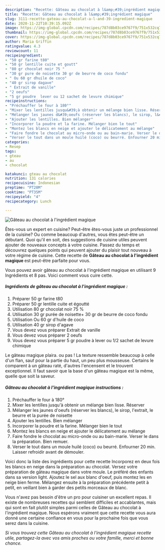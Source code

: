 ```yaml
---
description: "Recette: Gâteau au chocolat à l&amp;#39;ingrédient magique"
title: "Recette: Gâteau au chocolat à l&amp;#39;ingrédient magique"
slug: 3111-recette-gateau-au-chocolat-a-l-and-39-ingredient-magique
date: 2020-11-22T10:39:15.092Z
image: https://img-global.cpcdn.com/recipes/787d8b03ce9767f9/751x532cq70/gateau-au-chocolat-a-lingredient-magique-photo-principale-de-la-recette.jpg
thumbnail: https://img-global.cpcdn.com/recipes/787d8b03ce9767f9/751x532cq70/gateau-au-chocolat-a-lingredient-magique-photo-principale-de-la-recette.jpg
cover: https://img-global.cpcdn.com/recipes/787d8b03ce9767f9/751x532cq70/gateau-au-chocolat-a-lingredient-magique-photo-principale-de-la-recette.jpg
author: Maria Griffin
ratingvalue: 4.3
reviewcount: 11
recipeingredient:
- "50 gr farine t80"
- "50 gr lentille cuite et goutt"
- "80 gr chocolat noir 75 "
- "30 gr pure de noisette 30 gr de beurre de coco fondu"
- " Ou 60 gr dhuile de coco"
- "40 gr sirop dagave"
- " Extrait de vanille"
- "2 oeufs"
- "5 gr poudre  lever ou 12 sachet de levure chimique"
recipeinstructions:
- "Préchauffer le four à 180°"
- "Mixer les lentilles jusqu&#39;à obtenir un mélange bien lisse. Réserver"
- "Mélanger les jaunes d&#39;oeufs (réserver les blancs), le sirop, l&#39;extrait, le beurre et la purée de noisette"
- "Ajouter les lentilles. Bien mélanger"
- "Incorporer la poudre et la farine. Mélanger bien le tout"
- "Montez les blancs en neige et ajouter le délicatement au mélange"
- "Faire fondre le chocolat au micro-onde ou au bain-marie. Verser le dans la préparation. Bien remuer."
- "Verser le tout dans un moule huilé (coco) ou beurré. Enfourner 20 min. Laisser refroidir avant de démouler."
categories:
- Resep
tags:
- gteau
- au
- chocolat

katakunci: gteau au chocolat 
nutrition: 131 calories
recipecuisine: Indonesian
preptime: "PT20M"
cooktime: "PT35M"
recipeyield: "4"
recipecategory: Lunch

---
```



![Gâteau au chocolat à l&#39;ingrédient magique](https://img-global.cpcdn.com/recipes/787d8b03ce9767f9/751x532cq70/gateau-au-chocolat-a-lingredient-magique-photo-principale-de-la-recette.jpg)

Êtes-vous un expert en cuisine? Peut-être êtes-vous juste un professionnel de la cuisine? Ou comme beaucoup d'autres, vous êtes peut-être un débutant. Quoi qu'il en soit, des suggestions de cuisine utiles peuvent ajouter de nouveaux concepts à votre cuisine. Passez du temps et découvrez quelques points qui peuvent ajouter du plaisir tout nouveau à votre régime de cuisine. Cette recette de <strong> Gâteau au chocolat à l&#39;ingrédient magique </strong> est peut-être parfaite pour vous.

<!--inarticleads1-->

Vous pouvez avoir gâteau au chocolat à l&#39;ingrédient magique en utilisant 9 Ingrédients et 8 pas. Voici comment vous cuire cette.

##### Ingrédients de gâteau au chocolat à l&#39;ingrédient magique :

1. Préparer 50 gr farine t80
1. Préparer 50 gr lentille cuite et égoutté
1. Utilisation 80 gr chocolat noir 75 %
1. Utilisation 30 gr purée de noisette+ 30 gr de beurre de coco fondu
1. Utilisation  Ou 60 gr d&#39;huile de coco
1. Utilisation 40 gr sirop d&#39;agave
1. Vous devez vous préparer  Extrait de vanille
1. Vous devez vous préparer 2 oeufs
1. Vous devez vous préparer 5 gr poudre à lever ou 1/2 sachet de levure chimique


Le gâteau magique plaira. ou pas ! La texture ressemble beaucoup à celle d&#39;un flan, sauf pour la partie du haut, un peu plus mousseuse. Certains le comparent à un gâteau raté, d&#39;autres l&#39;encensent et le trouvent exceptionnel. Il faut savoir que la base d&#39;un gâteau magique est la même, quelle que soit la saveur. 

<!--inarticleads2-->

##### Gâteau au chocolat à l&#39;ingrédient magique instructions :

1. Préchauffer le four à 180°
1. Mixer les lentilles jusqu&#39;à obtenir un mélange bien lisse. Réserver
1. Mélanger les jaunes d&#39;oeufs (réserver les blancs), le sirop, l&#39;extrait, le beurre et la purée de noisette
1. Ajouter les lentilles. Bien mélanger
1. Incorporer la poudre et la farine. Mélanger bien le tout
1. Montez les blancs en neige et ajouter le délicatement au mélange
1. Faire fondre le chocolat au micro-onde ou au bain-marie. Verser le dans la préparation. Bien remuer.
1. Verser le tout dans un moule huilé (coco) ou beurré. Enfourner 20 min. Laisser refroidir avant de démouler.


Voici donc la liste des ingrédients pour cette recette Incorporez en deux fois les blancs en neige dans la préparation au chocolat. Versez votre préparation de gâteau magique dans votre moule. Le préféré des enfants dans sa version light. Ajoutez le sel aux blanc d&#39;oeuf, puis montez les en neige bien ferme. Mélangez ensuite à la préparation précédente petit à petit, en veillant bien à garder des petits morceaux de blanc. 

<!--inarticleads1-->

<p>
Vous n'avez pas besoin d'être un pro pour cuisiner un excellent repas. Il existe de nombreuses recettes qui semblent difficiles et accablantes, mais qui sont en fait plutôt simples parmi celles de Gâteau au chocolat à l&#39;ingrédient magique. Nous espérons vraiment que cette recette vous aura donné une certaine confiance en vous pour la prochaine fois que vous serez dans la cuisine.
</p>

<p>
<i>Si vous trouvez cette Gâteau au chocolat à l&#39;ingrédient magique recette utile, partagez-la avec vos amis proches ou votre famille, merci et bonne chance.</i>
</p>
